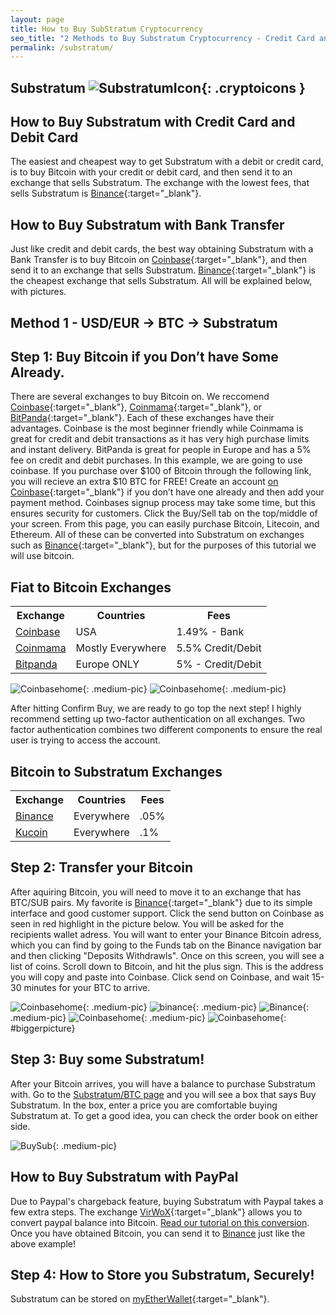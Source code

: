 ```yaml
---
layout: page
title: How to Buy SubStratum Cryptocurrency
seo_title: "2 Methods to Buy Substratum Cryptocurrency - Credit Card and Bank"
permalink: /substratum/
---
```


## Substratum ![SubstratumIcon](/img/sub.png){: .cryptoicons }	


## How to Buy Substratum with Credit Card and Debit Card

The easiest and cheapest way to get Substratum with a debit or credit card, is to buy Bitcoin with your credit or debit card, and then send it to an exchange that sells Substratum. The exchange with the lowest fees, that sells Substratum is [Binance](https://www.binance.com/?ref=18991911){:target="_blank"}.


## How to Buy Substratum with Bank Transfer

Just like credit and debit cards, the best way obtaining Substratum with a Bank Transfer is to buy Bitcoin on [Coinbase](https://www.coinbase.com/join/53bc38a3b11f6623df000004){:target="_blank"}, and then send it to an exchange that sells Substratum. [Binance](https://www.binance.com/?ref=18991911){:target="_blank"} is the cheapest exchange that sells Substratum. All will be explained below, with pictures.


## Method 1 - USD/EUR -> BTC -> Substratum


## Step 1: Buy Bitcoin if you Don’t have Some Already.

There are several exchanges to buy Bitcoin on. We reccomend [Coinbase](https://www.coinbase.com/join/53bc38a3b11f6623df000004){:target="_blank"}, [Coinmama](https://www.coinmama.com/?ref=buyaltcoinsworldwideio){:target="_blank"}, or [BitPanda](https://www.bitpanda.com/?ref=7989064235904733469){:target="_blank"}. Each of these exchanges have their advantages. Coinbase is the most beginner friendly while Coinmama is great for credit and debit transactions as it has very high purchase limits and instant delivery. BitPanda is great for people in Europe and has a 5% fee on credit and debit purchases. In this example, we are going to use coinbase. If you purchase over $100 of Bitcoin through the following link, you will recieve an extra $10 BTC for FREE! Create an account [on Coinbase](https://www.coinbase.com/join/53bc38a3b11f6623df000004){:target="_blank"} if you don’t have one already and then add your payment method. Coinbases signup process may take some time, but this ensures security for customers. Click the Buy/Sell tab on the top/middle of your screen. From this page, you can easily purchase Bitcoin, Litecoin, and Ethereum. All of these can be converted into Substratum on exchanges such as [Binance](https://www.binance.com/?ref=18991911){:target="_blank"}, but for the purposes of this tutorial we will use bitcoin. 


## Fiat to Bitcoin Exchanges 
<table class="basic-table" align="center">
 <tr>
  <th>Exchange</th>
  <th>Countries</th>
  <th>Fees</th>
 </tr>

 <tr>
  <td><a href="https://www.coinbase.com/join/53bc38a3b11f6623df000004"> Coinbase</a></td>
  <td>USA</td>
  <td>1.49% - Bank </td>
 </tr>

 <tr>
  <td><a href="https://www.coinmama.com/?ref=buyaltcoinsworldwideio">Coinmama</a></td>
  <td>Mostly Everywhere</td>
  <td>5.5% Credit/Debit</td>
 </tr>
 <tr>
  <td><a href="https://www.bitpanda.com/?ref=7989064235904733469">Bitpanda</a></td>
  <td>Europe ONLY</td>
  <td>5% - Credit/Debit </td>
 </tr>
 
</table>

![Coinbasehome](/img/Coinbase3.png){: .medium-pic}
![Coinbasehome](/img/Coinbase2.png){: .medium-pic}


After hitting Confirm Buy, we are ready to go top the next step! I highly recommend setting up two-factor authentication on all exchanges. Two factor authentication combines two different components to ensure the real user is trying to access the account. 

## Bitcoin to Substratum Exchanges 
<table class="basic-table" align="center">
 <tr>
  <th>Exchange</th>
  <th>Countries</th>
  <th>Fees</th>
 </tr>

 <tr>
  <td><a href="https://www.binance.com/?ref=18991911"> Binance</a></td>
  <td>Everywhere</td>
  <td>.05% </td>
 </tr>

 <tr>
  <td><a href="https://www.kucoin.com/#/?r=22K26">Kucoin</a></td>
  <td>Everywhere</td>
  <td>.1%</td>
 </tr>
 
</table>

## Step 2: Transfer your Bitcoin

After aquiring Bitcoin, you will need to move it to an exchange that has BTC/SUB pairs. My favorite is [Binance](https://www.binance.com/?ref=18991911){:target="_blank"} due to its simple interface and good customer support. Click the send button on Coinbase as seen in red highlight in the picture below. You will be asked for the recipients wallet adress. You will want to enter your Binance Bitcoin adress, which you can find by going to the Funds tab on the Binance navigation bar and then clicking "Deposits Withdrawls". Once on this screen, you will see a list of coins. Scroll down to Bitcoin, and hit the plus sign. This is the address you will copy and paste into Coinbase. Click send on Coinbase, and wait 15-30 minutes for your BTC to arrive. 

![Coinbasehome](/img/Send1.png){: .medium-pic}
![binance](/img/binancedeposit.png){: .medium-pic}
![Binance](/img/binancedeposit2.png){: .medium-pic}
![Coinbasehome](/img/Send2.png){: .medium-pic} 
![Coinbasehome](/img/Send3.png){: #biggerpicture}


## Step 3: Buy some Substratum!

After your Bitcoin arrives, you will have a balance to purchase Substratum with. Go to the [Substratum/BTC page](https://www.binance.com/trade.html?symbol=SUB_BTC) and you will see a box that says Buy Substratum. In the box, enter a price you are comfortable buying Substratum at. To get a good idea, you can check the order book on either side.

![BuySub](/img/buysub.png){: .medium-pic}

## How to Buy Substratum with PayPal

Due to Paypal's chargeback feature, buying Substratum with Paypal takes a few extra steps. The exchange [VirWoX](https://www.virwox.com?r=22aa25){:target="_blank"} allows you to convert paypal balance into Bitcoin. [Read our tutorial on this conversion](/buy-bitcoin/paypal/). Once you have obtained Bitcoin, you can send it to [Binance](https://www.binance.com/?ref=18991911) just like the above example!


## Step 4: How to Store you Substratum, Securely!

Substratum can be stored on [myEtherWallet](https://www.myetherwallet.com){:target="_blank"}.


